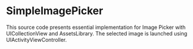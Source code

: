 SimpleImagePicker
=================

This source code presents essential implementation for Image Picker with UICollectionView and AssetsLibrary.
The selected image is launched using UIActivityViewController.
